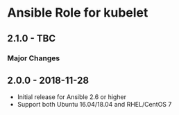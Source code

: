 # Ansible Role for kubelet

## 2.1.0 - TBC

### Major Changes

## 2.0.0 - 2018-11-28

  - Initial release for Ansible 2.6 or higher
  - Support both Ubuntu 16.04/18.04 and RHEL/CentOS 7
